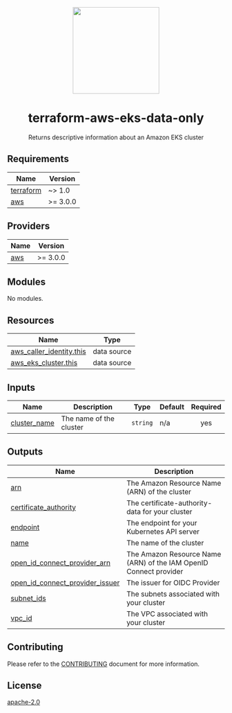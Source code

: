 <div align="center">
  <a href="https://github.com/mongodb-devprod-infrastructure/terraform-aws-eks-data-only">
    <img src="https://user-images.githubusercontent.com/2184329/145092072-d669fd86-de77-427e-aa78-7bc14e0bf531.png" width="200">
  </a>
  <h1>terraform-aws-eks-data-only</h1>
  <p>Returns descriptive information about an Amazon EKS cluster</p>
</div>

<!-- BEGIN_TF_DOCS -->

## Requirements

| Name                                                                     | Version  |
| ------------------------------------------------------------------------ | -------- |
| <a name="requirement_terraform"></a> [terraform](#requirement_terraform) | ~> 1.0   |
| <a name="requirement_aws"></a> [aws](#requirement_aws)                   | >= 3.0.0 |

## Providers

| Name                                             | Version  |
| ------------------------------------------------ | -------- |
| <a name="provider_aws"></a> [aws](#provider_aws) | >= 3.0.0 |

## Modules

No modules.

## Resources

| Name                                                                                                                       | Type        |
| -------------------------------------------------------------------------------------------------------------------------- | ----------- |
| [aws_caller_identity.this](https://registry.terraform.io/providers/hashicorp/aws/latest/docs/data-sources/caller_identity) | data source |
| [aws_eks_cluster.this](https://registry.terraform.io/providers/hashicorp/aws/latest/docs/data-sources/eks_cluster)         | data source |

## Inputs

| Name                                                                  | Description             | Type     | Default | Required |
| --------------------------------------------------------------------- | ----------------------- | -------- | ------- | :------: |
| <a name="input_cluster_name"></a> [cluster_name](#input_cluster_name) | The name of the cluster | `string` | n/a     |   yes    |

## Outputs

| Name                                                                                                                             | Description                                                       |
| -------------------------------------------------------------------------------------------------------------------------------- | ----------------------------------------------------------------- |
| <a name="output_arn"></a> [arn](#output_arn)                                                                                     | The Amazon Resource Name (ARN) of the cluster                     |
| <a name="output_certificate_authority"></a> [certificate_authority](#output_certificate_authority)                               | The certificate-authority-data for your cluster                   |
| <a name="output_endpoint"></a> [endpoint](#output_endpoint)                                                                      | The endpoint for your Kubernetes API server                       |
| <a name="output_name"></a> [name](#output_name)                                                                                  | The name of the cluster                                           |
| <a name="output_open_id_connect_provider_arn"></a> [open_id_connect_provider_arn](#output_open_id_connect_provider_arn)          | The Amazon Resource Name (ARN) of the IAM OpenID Connect provider |
| <a name="output_open_id_connect_provider_issuer"></a> [open_id_connect_provider_issuer](#output_open_id_connect_provider_issuer) | The issuer for OIDC Provider                                      |
| <a name="output_subnet_ids"></a> [subnet_ids](#output_subnet_ids)                                                                | The subnets associated with your cluster                          |
| <a name="output_vpc_id"></a> [vpc_id](#output_vpc_id)                                                                            | The VPC associated with your cluster                              |

<!-- END_TF_DOCS -->

## Contributing

Please refer to the [CONTRIBUTING](docs/CONTRIBUTING.md) document for more information.

## License

[apache-2.0](LICENSE)
